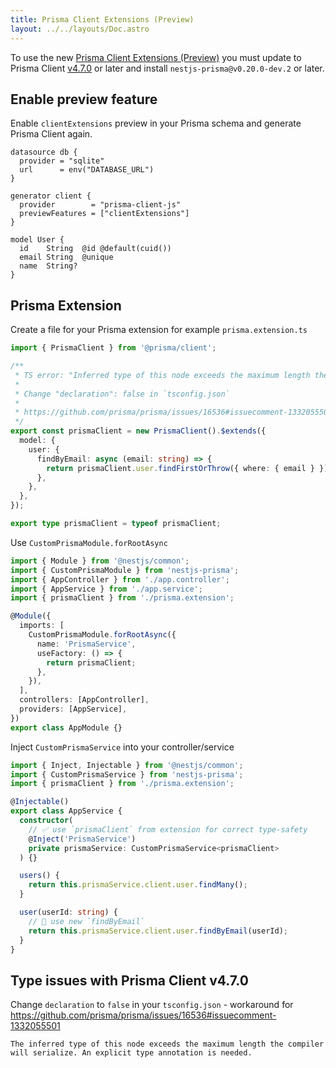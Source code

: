 ```yaml
---
title: Prisma Client Extensions (Preview)
layout: ../../layouts/Doc.astro
---
```


To use the new [Prisma Client Extensions (Preview)](https://www.prisma.io/docs/concepts/components/prisma-client/client-extensions) you must update to Prisma Client [v4.7.0](https://github.com/prisma/prisma/releases/tag/4.7.0) or later and install `nestjs-prisma@v0.20.0-dev.2` or later.

## Enable preview feature

Enable `clientExtensions` preview in your Prisma schema and generate Prisma Client again.

```prisma
datasource db {
  provider = "sqlite"
  url      = env("DATABASE_URL")
}

generator client {
  provider        = "prisma-client-js"
  previewFeatures = ["clientExtensions"]
}

model User {
  id    String  @id @default(cuid())
  email String  @unique
  name  String?
}
```

## Prisma Extension

Create a file for your Prisma extension for example `prisma.extension.ts`

```ts
import { PrismaClient } from '@prisma/client';

/**
 * TS error: "Inferred type of this node exceeds the maximum length the compiler will serialize" with "declaration": true in tsconfig
 *
 * Change "declaration": false in `tsconfig.json`
 *
 * https://github.com/prisma/prisma/issues/16536#issuecomment-1332055501
 */
export const prismaClient = new PrismaClient().$extends({
  model: {
    user: {
      findByEmail: async (email: string) => {
        return prismaClient.user.findFirstOrThrow({ where: { email } });
      },
    },
  },
});

export type prismaClient = typeof prismaClient;
```

Use `CustomPrismaModule.forRootAsync`

```ts
import { Module } from '@nestjs/common';
import { CustomPrismaModule } from 'nestjs-prisma';
import { AppController } from './app.controller';
import { AppService } from './app.service';
import { prismaClient } from './prisma.extension';

@Module({
  imports: [
    CustomPrismaModule.forRootAsync({
      name: 'PrismaService',
      useFactory: () => {
        return prismaClient;
      },
    }),
  ],
  controllers: [AppController],
  providers: [AppService],
})
export class AppModule {}
```

Inject `CustomPrismaService` into your controller/service

```ts
import { Inject, Injectable } from '@nestjs/common';
import { CustomPrismaService } from 'nestjs-prisma';
import { prismaClient } from './prisma.extension';

@Injectable()
export class AppService {
  constructor(
    // ✅ use `prismaClient` from extension for correct type-safety
    @Inject('PrismaService')
    private prismaService: CustomPrismaService<prismaClient>
  ) {}

  users() {
    return this.prismaService.client.user.findMany();
  }

  user(userId: string) {
    // 🦾 use new `findByEmail`
    return this.prismaService.client.user.findByEmail(userId);
  }
}
```

## Type issues with Prisma Client v4.7.0

Change `declaration` to `false` in your `tsconfig.json` - workaround for https://github.com/prisma/prisma/issues/16536#issuecomment-1332055501

`The inferred type of this node exceeds the maximum length the compiler will serialize. An explicit type annotation is needed.`